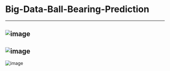 # Big-Data-Ball-Bearing-Prediction
---
![image](https://user-images.githubusercontent.com/65818525/133439988-0f500538-7aba-49d2-82fc-3dd64133f6df.png)
---
![image](https://user-images.githubusercontent.com/65818525/133440079-b38003a3-cb52-4766-937b-96d17385a152.png)
--- 
![image](https://user-images.githubusercontent.com/65818525/133440161-fd9c5ce7-0fd4-4606-8c0b-07386b1311d1.png)
